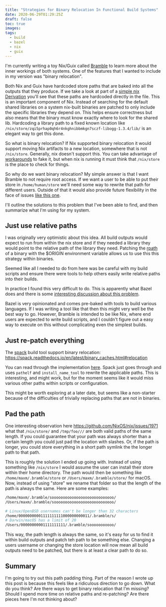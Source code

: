 ```yaml
---
title: "Strategies for Binary Relocation In Functional Build Systems"
date: 2020-06-29T01:29:25Z
draft: false
toc: true
images:
tags:
  - build
  - bazel
  - nix
  - guix
---
```


I'm currently writing a toy Nix/Guix called [Bramble](github.com/maxmcd/bramble) to learn more about the inner workings of both systems. One of the features that I wanted to include in my version was "binary relocation".

Both Nix and Guix have hardcoded store paths that are baked into all the outputs that they produce. If we take a look at part of a [simple nix Derivation](https://gist.github.com/maxmcd/d98710a0e26daaff37c565da599f5d76) you'll see that these paths are hardcoded directly in the file. This is an important component of Nix. Instead of searching for the default shared libraries on a system nix-built binaries are patched to only include the specific libraries they depend on. This helps ensure correctness but also means that the binary must know exactly where to look for the shared lib. Hardcoding a library path to a fixed known location like `/nix/store/zqi5prhap0qh6r4nkghnibbmkgn7sczf-libogg-1.3.4/lib/` is an elegant way to get this done.

So what is binary relocation? If Nix supported binary relocation it would support moving Nix artifacts to a new location, somewhere that is not `/nix/store`. Generally, nix doesn't support this. You can take advantage of [workarounds](https://github.com/NixOS/nix/issues/1971#issuecomment-372542326) to fake it, but when nix is running it must think that `/nix/store` is the place to check for things.

So why do we want binary relocation? My simple answer is that I want Bramble to not require root access. If we want a user to be able to put their store in `/home/human/store` we'll need some way to rewrite that path for different users. Outside of that it would also provide future flexibility in the face of issues [like this one](https://github.com/NixOS/nix/issues/2925).

I'll outline the solutions to this problem that I've been able to find, and then summarize what I'm using for my system.

## Just use relative paths

I was originally very optimistic about this idea. All build outputs would expect to run from within the nix store and if they needed a library they would point to the relative path of the library they need. Patching the [rpath](https://en.wikipedia.org/wiki/Rpath) of a binary with the $ORIGIN environment variable allows us to use this this strategy within binaries.

Seemed like all I needed to do from here was be careful with my build scripts and ensure there were tools to help others easily write relative paths into their builds.

In practice I found this very difficult to do. This is apparently what Bazel does and there is some [interesting discussion about this problem](https://discourse.nixos.org/t/can-origin-be-used-to-make-nix-prebuilt-binaries-relocatable/2853/5).

Bazel is very opinionated and comes pre-baked with tools to build various languages. If I was writing a tool like that then this might very well be the best way to go. However, Bramble is intended to be like Nix, where end users are expected to write build scripts, and I couldn't figure out a easy way to execute on this without complicating even the simplest builds.


## Just re-patch everything

The [spack](https://github.com/spack/spack) build tool support binary relocation: https://spack.readthedocs.io/en/latest/binary_caches.html#relocation

You can read through the implementation [here](https://github.com/spack/spack/blob/f5467957bca49ca612cfc32710ed2ca8a943583d/lib/spack/spack/relocate.py). Spack just goes through and uses `pathelf` and `install_name_tool` to rewrite the applicable paths. This is interesting, and might work, but for the moment seems like it would miss various other paths within scripts or configuration.

This might be worth exploring at a later date, but seems like a non-starter because of the difficulties of trivially replacing paths that are not in binaries.

## Pad the path

One interesting observation here https://github.com/NixOS/nix/issues/1971 what that `/nix/store/` and `/tmp/foo///` are both valid paths of the same length. If you could guarantee that your path was always shorter than a certain length you could just pad the location with slashes. Or, if the path is longer, you could store everything in a short path symlink the the longer path to that path.

This is roughly the solution I ended up going with. Instead of using something like `/nix/store` I would assume the user can install their store within their home directory. The path would then be something like `/home/maxm/.bramble/store` or `/Users/maxm/.bramble/store/` for macOS. Now, instead of using "store" we rename that folder so that the length of the path is always the same. Here are some examples:

```bash
/home/maxm/.bramble/soooooooooooooooooooooooooooo/
/Users/maxm/.bramble/sooooooooooooooooooooooooooo/

# Linux/OpenBSD usernames can't be longer than 32 characters
/home/00000000001111111111000000000011/.bramble/s/
# Darwin/macOS has a limit of 20
/Users/00000000001111111111/.bramble/sooooooooooo/
```

This way, the path length is always the same, so it's easy for us to find it within build outputs and patch teh path to be something else. Changing a users username or changing the store location will now mean all build outputs need to be patched, but there is at least a clear path to do so.

## Summary

I'm going to try out this path padding thing. Part of the reason I wrote up this post is because this feels like a ridiculous direction to go down. What do you think? Are there ways to get binary relocation that I'm missing? Should I spend more time on relative paths and re-patching? Are there pieces here I'm not thinking about?
